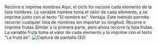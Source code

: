 Recorre e imprime nombres
Aquí, el ciclo for recorre cada elemento de la lista nombres.
La variable nombre toma el valor de cada elemento, y se imprime junto con el texto "El nombre es".
Ventaja: Este método permite recorrer cualquier lista de nombres sin importar su longitud.
Recorre e imprime frutas
Similar a la primera parte, pero ahora recorre la lista frutas.
La variable fruta toma el valor de cada elemento y lo imprime con el texto "La fruta es".
![Captura de pantalla (32)](https://github.com/user-attachments/assets/aa306b95-5137-4072-803b-0afe6cb7d9d8)

